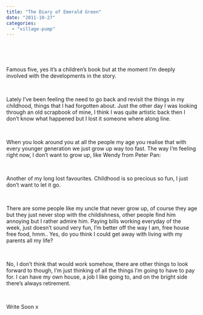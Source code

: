 ```yaml
---
title: "The Diary of Emerald Green"
date: "2011-10-27"
categories: 
  - "village-pump"
---
```


 

 

Famous five, yes it’s a children’s book but at the moment I’m deeply involved with the developments in the story.

 

Lately I’ve been feeling the need to go back and revisit the things in my childhood, things that I had forgotten about. Just the other day I was looking through an old scrapbook of mine, I think I was quite artistic back then I don’t know what happened but I lost it someone where along line.

 

When you look around you at all the people my age you realise that with every younger generation we just grow up way too fast. The way I’m feeling right now, I don’t want to grow up, like Wendy from Peter Pan:

 

Another of my long lost favourites. Childhood is so precious so fun, I just don’t want to let it go.

 

There are some people like my uncle that never grow up, of course they age but they just never stop with the childishness, other people find him annoying but I rather admire him. Paying bills working everyday of the week, just doesn’t sound very fun, I’m better off the way I am, free house free food, hmm.. Yes, do you think I could get away with living with my parents all my life?

 

No, I don’t think that would work somehow, there are other things to look forward to though, I’m just thinking of all the things I’m going to have to pay for. I can have my own house, a job I like going to, and on the bright side there’s always retirement.

 

Write Soon x
